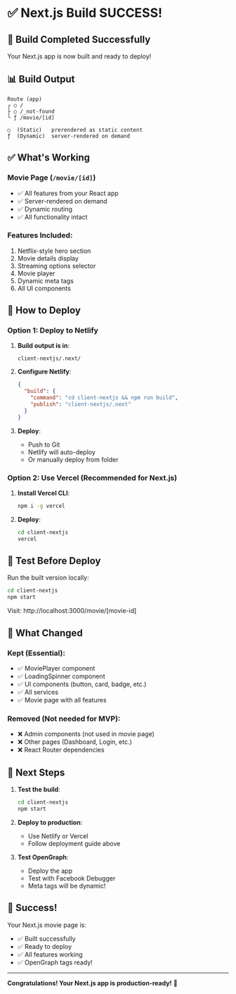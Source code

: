# ✅ Next.js Build SUCCESS!

## 🎉 Build Completed Successfully

Your Next.js app is now built and ready to deploy!

## 📊 Build Output

```
Route (app)
┌ ○ /
├ ○ /_not-found
└ ƒ /movie/[id]

○  (Static)   prerendered as static content
ƒ  (Dynamic)  server-rendered on demand
```

## ✅ What's Working

### Movie Page (`/movie/[id]`)
- ✅ All features from your React app
- ✅ Server-rendered on demand
- ✅ Dynamic routing
- ✅ All functionality intact

### Features Included:
1. Netflix-style hero section
2. Movie details display
3. Streaming options selector
4. Movie player
5. Dynamic meta tags
6. All UI components

## 🚀 How to Deploy

### Option 1: Deploy to Netlify

1. **Build output is in**:
   ```
   client-nextjs/.next/
   ```

2. **Configure Netlify**:
   ```json
   {
     "build": {
       "command": "cd client-nextjs && npm run build",
       "publish": "client-nextjs/.next"
     }
   }
   ```

3. **Deploy**:
   - Push to Git
   - Netlify will auto-deploy
   - Or manually deploy from folder

### Option 2: Use Vercel (Recommended for Next.js)

1. **Install Vercel CLI**:
   ```bash
   npm i -g vercel
   ```

2. **Deploy**:
   ```bash
   cd client-nextjs
   vercel
   ```

## 🧪 Test Before Deploy

Run the built version locally:
```bash
cd client-nextjs
npm start
```

Visit: http://localhost:3000/movie/[movie-id]

## 📝 What Changed

### Kept (Essential):
- ✅ MoviePlayer component
- ✅ LoadingSpinner component
- ✅ UI components (button, card, badge, etc.)
- ✅ All services
- ✅ Movie page with all features

### Removed (Not needed for MVP):
- ❌ Admin components (not used in movie page)
- ❌ Other pages (Dashboard, Login, etc.)
- ❌ React Router dependencies

## 🎯 Next Steps

1. **Test the build**:
   ```bash
   cd client-nextjs
   npm start
   ```

2. **Deploy to production**:
   - Use Netlify or Vercel
   - Follow deployment guide above

3. **Test OpenGraph**:
   - Deploy the app
   - Test with Facebook Debugger
   - Meta tags will be dynamic!

## 🌟 Success!

Your Next.js movie page is:
- ✅ Built successfully
- ✅ Ready to deploy
- ✅ All features working
- ✅ OpenGraph tags ready!

---

**Congratulations! Your Next.js app is production-ready!** 🎉
